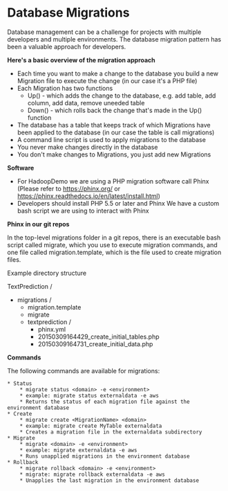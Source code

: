 # Database Migrations #
Database management can be a challenge for projects with multiple developers and multiple environments. The database migration pattern has been a valuable approach for developers.

**Here's a basic overview of the migration approach**

* Each time you want to make a change to the database you build a new Migration file to execute the change (in our case it's a PHP file)
* Each Migration has two functions
    * Up() - which adds the change to the database, e.g. add table, add column, add data, remove uneeded table
    * Down() - which rolls back the change that's made in the Up() function
* The database has a table that keeps track of which Migrations have been applied to the database (in our case the table is call migrations)
* A command line script is used to apply migrations to the database
* You never make changes directly in the database
* You don't make changes to Migrations, you just add new Migrations

**Software**

* For HadoopDemo we are using a PHP migration software call Phinx (Please refer to https://phinx.org/ or https://phinx.readthedocs.io/en/latest/install.html)
* Developers should install PHP 5.5 or later and Phinx
We have a custom bash script we are using to interact with Phinx


**Phinx in our git repos**

In the top-level migrations folder in a git repos, there is an executable bash script called migrate, which you use to execute migration commands,
and one file called migration.template, which is the file used to create migration files.


Example directory structure

TextPrediction /
* migrations /
    * migration.template
    * migrate
    * textprediction /
        * phinx.yml
        * 20150309164429_create_initial_tables.php
        * 20150309164731_create_initial_data.php
    
**Commands**

The following commands are available for migrations:

    * Status
        * migrate status <domain> -e <environment>
        * example: migrate status externaldata -e aws
        * Returns the status of each migration file against the environment database
    * Create
        * migrate create <MigrationName> <domain>
        * example: migrate create MyTable externaldata
        * Creates a migration file in the externaldata subdirectory
    * Migrate
        * migrate <domain> -e <environment>
        * example: migrate externaldata -e aws
        * Runs unapplied migrations in the environment database
    * Rollback
        * migrate rollback <domain> -e <environment>
        * migrate: migrate rollback externaldata -e aws
        * Unapplies the last migration in the environment database
        

